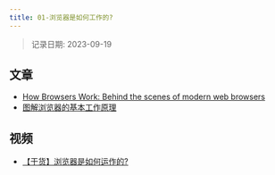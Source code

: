 ```yaml
---
title: 01-浏览器是如何工作的?
---
```

> 记录日期: 2023-09-19

## 文章
- [How Browsers Work: Behind the scenes of modern web browsers](https://www.html5rocks.com/en/tutorials/internals/howbrowserswork/)
- [图解浏览器的基本工作原理](https://zhuanlan.zhihu.com/p/47407398)


## 视频

- [【干货】浏览器是如何运作的?](https://www.bilibili.com/video/BV1x54y1B7RE/?share_source=copy_web&vd_source=baf8348521aa1eac9683e0e70620876c)

